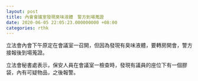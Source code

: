 ```yaml
---
layout: post
title: 內會會議室發現臭味液體　警方到場蒐證
date: 2020-06-05 22:05:23.000000000 +08:00
categories: rthk
---
```


立法會內會下午原定在會議室一召開，但因為發現有臭味液體，要轉房開會，警方接報後到場蒐證。

立法會秘書處表示，保安人員在會議室一檢查時，發現有議員的座位下有一個膠袋，內有可疑物品，之後報警。
